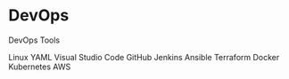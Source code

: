 # DevOps
DevOps Tools

Linux
YAML
Visual Studio Code
GitHub
Jenkins
Ansible
Terraform
Docker
Kubernetes
AWS

